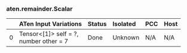### aten.remainder.Scalar
|    | ATen Input Variations                     | Status   | Isolated   | PCC   | Host   |
|---:|:------------------------------------------|:---------|:-----------|:------|:-------|
|  0 | Tensor<[1]> self = ?,<br>number other = 7 | Done     | Unknown    | N/A   | N/A    |

